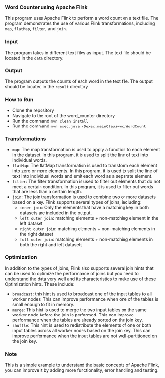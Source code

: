 ### Word Counter using Apache Flink

This program uses Apache Flink to perform a word count on a text file. The program demonstrates the use of various Flink transformations, including `map`, `flatMap`, `filter`, and `join`.

### Input
The program takes in different text files as input. The text file should be located in the `data` directory.

### Output
The program outputs the counts of each word in the text file. The output should be located in the `result` directory

### How to Run
- Clone the repository
- Navigate to the root of the word_counter directory
- Run the command `mvn clean install`
- Run the command `mvn exec:java -Dexec.mainClass=wc.WordCount`

### Transformations
- `map`: The map transformation is used to apply a function to each element in the dataset. In this program, it is used to split the line of text into individual words.
- `flatMap`: The flatMap transformation is used to transform each element into zero or more elements. In this program, it is used to split the line of text into individual words and emit each word as a separate element.
- `filter`: The filter transformation is used to filter out elements that do not meet a certain condition. In this program, it is used to filter out words that are less than a certain length.
- `join`: The join transformation is used to combine two or more datasets based on a key. Flink supports several types of joins, including:
    - `inner join`: Only the elements that have a matching key in both datasets are included in the output.
    - `left outer join`: matching elements + non-matching element in the left dataset
    - `right outer join`: matching elements + non-matching elements in the right dataset
    - `full outer join`: matching elements + non-matching elements in both the right and left datasets

### Optimization
In addition to the types of joins, Flink also supports several join hints that can be used to optimize the performance of joins but you need to understand the data very well and its characteristics to make use of these Optimization hints. These include:
- `broadcast`: this hint is used to broadcast one of the input tables to all worker nodes. This can improve performance when one of the tables is small enough to fit in memory.
- `merge`: This hint is used to merge the two input tables on the same worker node before the join is performed. This can improve performance when the tables are already sorted on the join key.
- `shuffle`: This hint is used to redistribute the elements of one or both input tables across all worker nodes based on the join key. This can improve performance when the input tables are not well-partitioned on the join key.

### Note
This is a simple example to understand the basic concepts of Apache Flink, you can improve it by adding more functionality, error handling and testing.